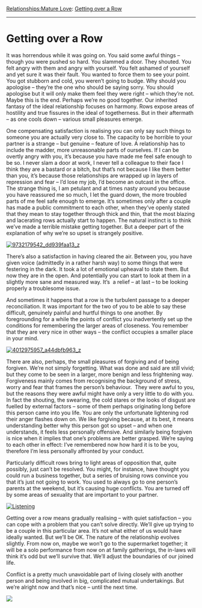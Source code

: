 [Relationships:](https://www.theschooloflife.com/thebookoflife/category/relationships/)[Mature Love](https://www.theschooloflife.com/thebookoflife/category/relationships/mature-love/): [Getting over a Row](https://www.theschooloflife.com/thebookoflife/getting-over-a-row/)

* * *

# Getting over a Row

It was horrendous while it was going on. You said some awful things – though you were pushed so hard. You slammed a door. They shouted. You felt angry with them and angry with yourself. You felt ashamed of yourself and yet sure it was their fault. You wanted to force them to see your point. You got stubborn and cold, you weren’t going to budge. Why should you apologise – they’re the one who should be saying sorry. You should apologise but it will only make them feel they were right – which they’re not. Maybe this is the end. Perhaps we’re no good together. Our inherited fantasy of the ideal relationship focuses on harmony. Rows expose areas of hostility and true fissures in the ideal of togetherness. But in their aftermath – as one cools down – various small pleasures emerge.

One compensating satisfaction is realising you can only say such things to someone you are actually very close to. The capacity to be horrible to your partner is a strange – but genuine – feature of love. A relationship has to include the madder, more unreasonable parts of ourselves. If I can be overtly angry with you, it’s because you have made me feel safe enough to be so. I never slam a door at work, I never tell a colleague to their face I think they are a bastard or a bitch, but that’s not because I like them better than you, it’s because those relationships are wrapped up in layers of repression and fear – I’d lose my job, I’d become an outcast in the office. The strange thing is, I am petulant and at times nasty around you because you have reassured me so much, I let the guard down, the more troubled parts of me feel safe enough to emerge. It’s sometimes only after a couple has made a public commitment to each other, when they’ve openly stated that they mean to stay together through thick and thin, that the most blazing and lacerating rows actually start to happen. The natural instinct is to think we’ve made a terrible mistake getting together. But a deeper part of the explanation of why we’re so upset is strangely positive.

[![9732179542_dd939faa13_z](https://www.theschooloflife.com/thebookoflife/wp-content/uploads/2016/05/9732179542_dd939faa13_z.jpg)](http://www.thebookoflife.org/wp-content/uploads/2016/05/9732179542_dd939faa13_z.jpg)

There’s also a satisfaction in having cleared the air. Between you, you have given voice (admittedly in a rather harsh way) to some things that were festering in the dark. It took a lot of emotional upheaval to state them. But now they are in the open. And potentially you can start to look at them in a slightly more sane and measured way. It’s &nbsp;a relief – at last – to be looking properly a troublesome issue.

And sometimes it happens that a row is the turbulent passage to a deeper reconciliation. It was important for the two of you to be able to say these difficult, genuinely painful and hurtful things to one another. By foregrounding for a while the points of conflict you inadvertently set up the conditions for remembering the larger areas of closeness. You remember that they are very nice in other ways – the conflict occupies a smaller place in your mind.

[![4012975957_a44dbfb963_z](https://www.theschooloflife.com/thebookoflife/wp-content/uploads/2016/05/4012975957_a44dbfb963_z.jpg)](http://www.thebookoflife.org/wp-content/uploads/2016/05/4012975957_a44dbfb963_z.jpg)

There are also, perhaps, the small pleasures of forgiving and of being forgiven. We’re not simply forgetting. What was done and said are still vivid; but they come to be seen in a larger, more benign and less frightening way. Forgiveness mainly comes from recognising the background of stress, worry and fear that frames the person’s behaviour. &nbsp;They were awful to you, but the reasons they were awful might have only a very little to do with you. In fact the shouting, the swearing, the cold stares or the looks of disgust are fuelled by external factors – some of them perhaps originating long before this person came into you life. You are only the unfortunate lightening rod their anger flashes down on. We like forgiving because, at its best, it means understanding better why this person got so upset – and when one understands, it feels less personally offensive. And similarly being forgiven is nice when it implies that one’s problems are better grasped. We’re saying to each other in effect: I’ve remembered now how hard it is to be you, therefore I’m less personally affronted by your conduct.

Particularly difficult rows bring to light areas of opposition that, quite possibly, just can’t be resolved. You might, for instance, have thought you could run a business together, but a series of bruising rows convince you that it’s just not going to work. You used to always go to one person’s parents at the weekend, but it’s causing huge conflicts. You are turned off by some areas of sexuality that are important to your partner.

[![Listening](https://www.theschooloflife.com/thebookoflife/wp-content/uploads/2016/05/5545070163_bde148d645_z.jpg)](http://www.thebookoflife.org/wp-content/uploads/2016/05/5545070163_bde148d645_z.jpg)

Getting over a row means gradually realising – with quiet satisfaction – you can cope with a problem that you can’t solve directly. We’ll give up trying to be a couple in this particular area. It’s not what either of us would have ideally wanted. But we’ll be OK. The nature of the relationship evolves slightly. From now on, maybe we won’t go to the supermarket together; it will be a solo performance from now on at family gatherings, the in-laws will think it’s odd but we’ll survive that. We’ll adjust the boundaries of our joined life. &nbsp;

Conflict is a pretty much unavoidable part of living closely with another person and being involved in big, complicated mutual undertakings. But we’re alright now and that’s nice – until the next time.

[![](https://img.youtube.com/vi/EtXi4mCmD5E/0.jpg)](https://www.youtube.com/embed/EtXi4mCmD5E '')
